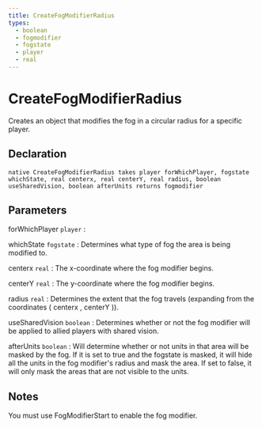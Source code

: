 ```yaml
---
title: CreateFogModifierRadius
types:
  - boolean
  - fogmodifier
  - fogstate
  - player
  - real
---
```


# CreateFogModifierRadius
Creates an object that modifies the fog in a circular radius for a specific player.

## Declaration

```jass
native CreateFogModifierRadius takes player forWhichPlayer, fogstate whichState, real centerx, real centerY, real radius, boolean useSharedVision, boolean afterUnits returns fogmodifier
```

## Parameters
forWhichPlayer `player`
: 

whichState `fogstate`
: Determines what type of fog the area is being modified to.

centerx `real`
: The x-coordinate where the fog modifier begins.

centerY `real`
: The y-coordinate where the fog modifier begins.

radius `real`
: Determines the extent that the fog travels (expanding from the coordinates ( centerx , centerY )).

useSharedVision `boolean`
: Determines whether or not the fog modifier will be applied to allied players with shared vision.

afterUnits `boolean`
: Will determine whether or not units in that area will be masked by the fog. If it is set to true and the fogstate is masked, it will hide all the units in the fog modifier's radius and mask the area. If set to false, it will only mask the areas that are not visible to the units.

## Notes 
You must use FogModifierStart to enable the fog modifier.
